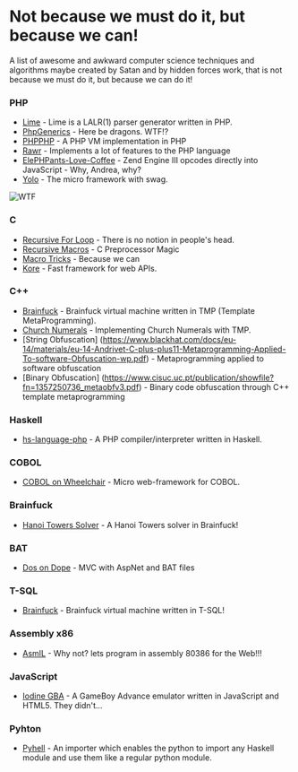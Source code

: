 # Not because we must do it, but because we can!

A list of awesome and awkward computer science techniques and algorithms maybe created by Satan and by hidden forces
work, that is not because we must do it, but because we can do  it!

### PHP

- [Lime](https://github.com/rvanvelzen/lime) - Lime is a LALR(1) parser generator written in PHP.
- [PhpGenerics](https://github.com/ircmaxell/PhpGenerics) - Here be dragons. WTF!?
- [PHPPHP](https://github.com/ircmaxell/PHPPHP) - A PHP VM implementation in PHP
- [Rawr](https://github.com/haskellcamargo/rawr) - Implements a lot of features to the PHP language
- [ElePHPants-Love-Coffee](https://github.com/TazeTSchnitzel/ElePHPants-Love-Coffee) - Zend Engine III opcodes directly into JavaScript - Why, Andrea, why?
- [Yolo](https://github.com/igorw/yolo) - The micro framework with swag.

![WTF](https://camo.githubusercontent.com/aa631acd95c920ad20c1ab52bbbc82c8299b8dce/687474703a2f2f692e737461636b2e696d6775722e636f6d2f4a61724a302e6a7067)

### C

- [Recursive For Loop](http://cboard.cprogramming.com/c-programming/110403-generalized-recursive-loop.html) - There is no notion in people's head.
- [Recursive Macros](http://jhnet.co.uk/articles/cpp_magic) - C Preprocessor Magic
- [Macro Tricks](https://github.com/pfultz2/Cloak/wiki/C-Preprocessor-tricks,-tips,-and-idioms) - Because we can
- [Kore](https://kore.io/) - Fast framework for web APIs.

### C++

- [Brainfuck](https://github.com/knome/metabrainfuck/blob/master/bf.cpp) - Brainfuck virtual machine written in TMP (Template MetaProgramming).
- [Church Numerals](http://kukuruku.co/hub/cpp/interpreting-when-compiling-or-an-alternative-understanding-of-lambdas-in-c-11) - Implementing Church Numerals with TMP.
- [String Obfuscation] (https://www.blackhat.com/docs/eu-14/materials/eu-14-Andrivet-C-plus-plus11-Metaprogramming-Applied-To-software-Obfuscation-wp.pdf) - Metaprogramming applied to software obfuscation
- [Binary Obfuscation] (https://www.cisuc.uc.pt/publication/showfile?fn=1357250736_metaobfv3.pdf) - Binary code obfuscation through C++ template metaprogramming

### Haskell

- [hs-language-php](https://github.com/jhartikainen/hs-language-php) - A PHP compiler/interpreter written in Haskell.

### COBOL

- [COBOL on Wheelchair](https://github.com/azac/cobol-on-wheelchair) - Micro web-framework for COBOL.


### Brainfuck

- [Hanoi Towers Solver](http://esoteric.sange.fi/brainfuck/bf-source/prog/hanoi.bf) - A Hanoi Towers solver in Brainfuck!

### BAT

- [Dos on Dope](https://dod.codeplex.com/) - MVC with AspNet and BAT files

### T-SQL

- [Brainfuck](https://github.com/Coder-666/brainfuck) - Brainfuck virtual machine written in T-SQL!

### Assembly x86

- [AsmIL](http://www.viksoe.dk/code/asmil.htm) - Why not? lets program in assembly 80386 for the Web!!!

### JavaScript

- [Iodine GBA](https://github.com/taisel/IodineGBA) - A GameBoy Advance emulator written in JavaScript and HTML5. They didn't...
 
### Pyhton

- [Pyhell](https://github.com/dsvictor94/pyhell) - An importer which enables the python to import any Haskell module and use them like a regular python module.
